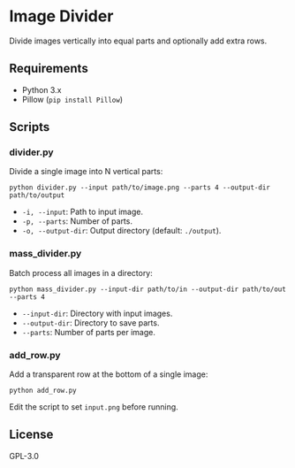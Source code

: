 # Image Divider

Divide images vertically into equal parts and optionally add extra rows.

## Requirements
- Python 3.x
- Pillow (`pip install Pillow`)

## Scripts

### divider.py
Divide a single image into N vertical parts:
```pwsh
python divider.py --input path/to/image.png --parts 4 --output-dir path/to/output
```
- `-i, --input`: Path to input image.
- `-p, --parts`: Number of parts.
- `-o, --output-dir`: Output directory (default: `./output`).

### mass_divider.py
Batch process all images in a directory:
```pwsh
python mass_divider.py --input-dir path/to/in --output-dir path/to/out --parts 4
```
- `--input-dir`: Directory with input images.
- `--output-dir`: Directory to save parts.
- `--parts`: Number of parts per image.

### add_row.py
Add a transparent row at the bottom of a single image:
```pwsh
python add_row.py
```
Edit the script to set `input.png` before running.

## License
GPL-3.0
